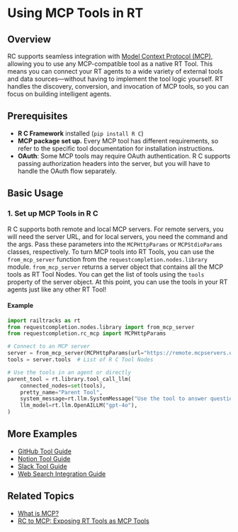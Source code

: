 # Using MCP Tools in RT

## Overview

RC supports seamless integration with [Model Context Protocol (MCP)](index.md), allowing you to use any MCP-compatible tool as a native RT Tool. This means you can connect your RT agents to a wide variety of external tools and data sources—without having to implement the tool logic yourself. RT handles the discovery, conversion, and invocation of MCP tools, so you can focus on building intelligent agents.

## Prerequisites

- **R C Framework** installed (`pip install R C`)
- **MCP package set up.** Every MCP tool has different requirements, so refer to the specific tool documentation for installation instructions.
- **OAuth**: Some MCP tools may require OAuth authentication. R C supports passing authorization headers into the server, but you will have to handle the OAuth flow separately.

## Basic Usage

### 1. Set up MCP Tools in R C

R C supports both remote and local MCP servers. For remote servers, you will need the server URL, and for local servers, you need the command and the args. Pass these parameters into the `MCPHttpParams` or `MCPStdioParams` classes, respectively.
To turn MCP tools into RT Tools, you can use the `from_mcp_server` function from the `requestcompletion.nodes.library` module. `from_mcp_server` returns a server object that contains all the MCP tools as RT Tool Nodes. You can get the list of tools using the `tools` property of the server object.
At this point, you can use the tools in your RT agents just like any other RT Tool!

#### Example
```python
import railtracks as rt
from requestcompletion.nodes.library import from_mcp_server
from requestcompletion.rc_mcp import MCPHttpParams

# Connect to an MCP server
server = from_mcp_server(MCPHttpParams(url="https://remote.mcpservers.org/fetch/mcp"))
tools = server.tools  # List of R C Tool Nodes

# Use the tools in an agent or directly
parent_tool = rt.library.tool_call_llm(
    connected_nodes=set(tools),
    pretty_name="Parent Tool",
    system_message=rt.llm.SystemMessage("Use the tool to answer questions."),
    llm_model=rt.llm.OpenAILLM("gpt-4o"),
)
```

## More Examples
- [GitHub Tool Guide](../tools/guides/github.md)
- [Notion Tool Guide](../tools/guides/notion.md)
- [Slack Tool Guide](../tools/guides/slack.md)
- [Web Search Integration Guide](../tools/guides/websearch_integration.md)

## Related Topics

- [What is MCP?](index.md)
- [RC to MCP: Exposing RT Tools as MCP Tools](RCtoMCP.md)